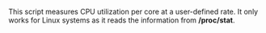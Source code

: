 This script measures CPU utilization per core at a user-defined rate. It only works for 
Linux systems as it reads the information from **/proc/stat**.